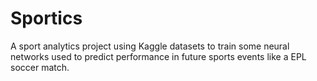 # Sportics
A sport analytics project using Kaggle datasets to train some neural networks used to predict performance in future sports events like a EPL soccer match.
